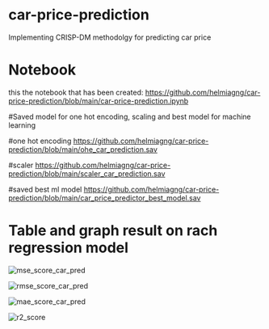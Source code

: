 # car-price-prediction
Implementing CRISP-DM methodolgy for predicting car price

# Notebook
this the notebook that has been created:
https://github.com/helmiagng/car-price-prediction/blob/main/car-price-prediction.ipynb

#Saved model for one hot encoding, scaling and best model for machine learning

#one hot encoding
https://github.com/helmiagng/car-price-prediction/blob/main/ohe_car_prediction.sav

#scaler 
https://github.com/helmiagng/car-price-prediction/blob/main/scaler_car_prediction.sav

#saved best ml model
https://github.com/helmiagng/car-price-prediction/blob/main/car_price_predictor_best_model.sav


# Table and graph result on rach regression model

![mse_score_car_pred](https://user-images.githubusercontent.com/68595414/228919021-9584ea07-32d7-4de9-b108-5f300d337e37.png)

![rmse_score_car_pred](https://user-images.githubusercontent.com/68595414/228919069-90ed335e-2ed4-4a1c-9d26-758d4c47ae5b.png)

![mae_score_car_pred](https://user-images.githubusercontent.com/68595414/228919251-1d390a5f-59b2-4db0-85ff-51ef004aa92e.png)

![r2_score](https://user-images.githubusercontent.com/68595414/228919268-ebb1f754-1b84-420f-8914-c3b7c14f573f.png)
